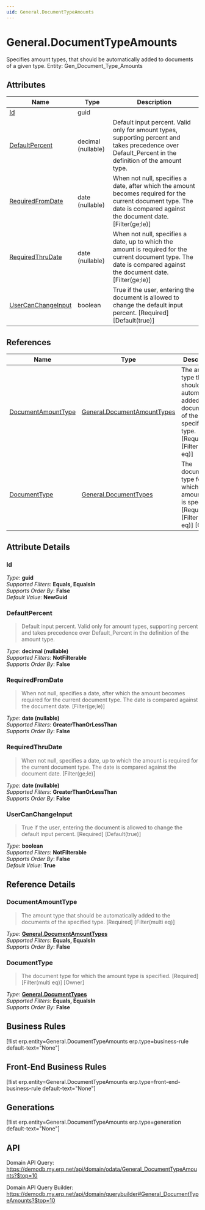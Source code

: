 ```yaml
---
uid: General.DocumentTypeAmounts
---
```

# General.DocumentTypeAmounts

Specifies amount types, that should be automatically added to documents of a given type. Entity: Gen_Document_Type_Amounts

## Attributes

| Name | Type | Description |
| ---- | ---- | --- |
| [Id](General.DocumentTypeAmounts.md#Id) | guid |  
| [DefaultPercent](General.DocumentTypeAmounts.md#DefaultPercent) | decimal (nullable) | Default input percent. Valid only for amount types, supporting percent and takes precedence over Default_Percent in the definition of the amount type. 
| [RequiredFromDate](General.DocumentTypeAmounts.md#RequiredFromDate) | date (nullable) | When not null, specifies a date, after which the amount becomes required for the current document type. The date is compared against the document date. [Filter(ge;le)] 
| [RequiredThruDate](General.DocumentTypeAmounts.md#RequiredThruDate) | date (nullable) | When not null, specifies a date, up to which the amount is required for the current document type. The date is compared against the document date. [Filter(ge;le)] 
| [UserCanChangeInput](General.DocumentTypeAmounts.md#UserCanChangeInput) | boolean | True if the user, entering the document is allowed to change the default input percent. [Required] [Default(true)] 

## References

| Name | Type | Description |
| ---- | ---- | --- |
| [DocumentAmountType](General.DocumentTypeAmounts.md#DocumentAmountType) | [General.DocumentAmountTypes](General.DocumentAmountTypes.md) | The amount type that should be automatically added to the documents of the specified type. [Required] [Filter(multi eq)] |
| [DocumentType](General.DocumentTypeAmounts.md#DocumentType) | [General.DocumentTypes](General.DocumentTypes.md) | The document type for which the amount type is specified. [Required] [Filter(multi eq)] [Owner] |


## Attribute Details

### Id

_Type_: **guid**  
_Supported Filters_: **Equals, EqualsIn**  
_Supports Order By_: **False**  
_Default Value_: **NewGuid**  

### DefaultPercent

> Default input percent. Valid only for amount types, supporting percent and takes precedence over Default_Percent in the definition of the amount type.

_Type_: **decimal (nullable)**  
_Supported Filters_: **NotFilterable**  
_Supports Order By_: **False**  

### RequiredFromDate

> When not null, specifies a date, after which the amount becomes required for the current document type. The date is compared against the document date. [Filter(ge;le)]

_Type_: **date (nullable)**  
_Supported Filters_: **GreaterThanOrLessThan**  
_Supports Order By_: **False**  

### RequiredThruDate

> When not null, specifies a date, up to which the amount is required for the current document type. The date is compared against the document date. [Filter(ge;le)]

_Type_: **date (nullable)**  
_Supported Filters_: **GreaterThanOrLessThan**  
_Supports Order By_: **False**  

### UserCanChangeInput

> True if the user, entering the document is allowed to change the default input percent. [Required] [Default(true)]

_Type_: **boolean**  
_Supported Filters_: **NotFilterable**  
_Supports Order By_: **False**  
_Default Value_: **True**  


## Reference Details

### DocumentAmountType

> The amount type that should be automatically added to the documents of the specified type. [Required] [Filter(multi eq)]

_Type_: **[General.DocumentAmountTypes](General.DocumentAmountTypes.md)**  
_Supported Filters_: **Equals, EqualsIn**  
_Supports Order By_: **False**  

### DocumentType

> The document type for which the amount type is specified. [Required] [Filter(multi eq)] [Owner]

_Type_: **[General.DocumentTypes](General.DocumentTypes.md)**  
_Supported Filters_: **Equals, EqualsIn**  
_Supports Order By_: **False**  



## Business Rules

[!list erp.entity=General.DocumentTypeAmounts erp.type=business-rule default-text="None"]

## Front-End Business Rules

[!list erp.entity=General.DocumentTypeAmounts erp.type=front-end-business-rule default-text="None"]

## Generations

[!list erp.entity=General.DocumentTypeAmounts erp.type=generation default-text="None"]

## API

Domain API Query:
<https://demodb.my.erp.net/api/domain/odata/General_DocumentTypeAmounts?$top=10>

Domain API Query Builder:
<https://demodb.my.erp.net/api/domain/querybuilder#General_DocumentTypeAmounts?$top=10>

